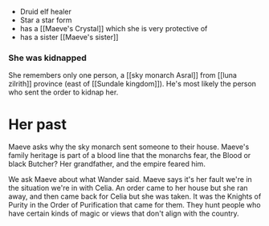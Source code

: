 * Druid elf healer
* Star a star form
* has a [[Maeve's Crystal]] which she is very protective of
* has a sister [[Maeve's sister]]

### She was kidnapped
She remembers only one person, a [[sky monarch Asral]] from [[luna zilrith]] province (east of [[Sundale kingdom]]). He's most likely the person who sent the order to kidnap her.

# Her past
Maeve asks why the sky monarch sent someone to their house. Maeve's family heritage is part of a blood line that the monarchs fear, the Blood or black Butcher? Her grandfather, and the empire feared him.

We ask Maeve about what Wander said. Maeve says it's her fault we're in the situation we're in with Celia. An order came to her house but she ran away, and then came back for Celia but she was taken. It was the Knights of Purity in the Order of Purification that came for them. They hunt people who have certain kinds of magic or views that don't align with the country.
